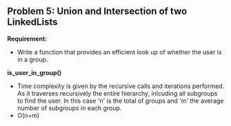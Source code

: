 ## Problem 5: Union and Intersection of two LinkedLists

**Requirement:**

* Write a function that provides an efficient look up of whether the user is in a group. 

**is_user_in_group()**
- Time complexity is given by the recursive calls and iterations performed. As it traverses recursively the entire hierarchy, inlcuding all subgroups to find the user. In this case 'n' is the total of groups and 'm' the average number of subgroups in each group.
 - O(n+m)